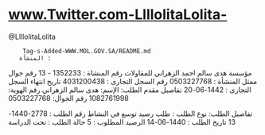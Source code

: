 # www.Twitter.com-LlllolitaLolita-
@LlllolitaLolita 

        Tag-s-Added-WWW.MOL.GOV.SA/README.md
       المنشأة :
مؤسسة هدى سالم احمد الزهراني للمقاولات
رقم المنشاة :
1352233 - 13
رقم جوال ممثل المنشأة :
0503227768
رقم السجل التجارى :
4031200438
تاريخ انتهاء السجل التجارى :
1442-06-20
تفاصيل مقدم الطلب:
الإسم:
هدى سالم الزهراني
رقم الهوية:
1082761998
رقم الجوال:
0503227768

تفاصيل الطلب:
نوع الطلب :
طلب رصيد توسع في النشاط
رقم الطلب :
2778-1440-13
تاريخ الطلب :
1440-06-14
الرصيد المطلوب :
5
حالة الطلب :
تحت الدراسة
